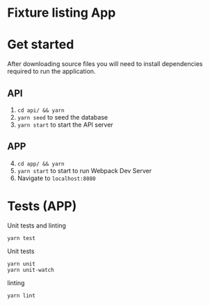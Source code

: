 # Fixture listing App

# Get started
After downloading source files you will need to install dependencies required to run the application.
## API
1. `cd api/ && yarn`
2. `yarn seed` to seed the database
3. `yarn start` to start the API server

## APP
4. `cd app/ && yarn`
5. `yarn start` to start to run Webpack Dev Server
6. Navigate to `localhost:8080`

# Tests (APP)
Unit tests and linting
```
yarn test
```

Unit tests
```
yarn unit
yarn unit-watch
```

linting
```
yarn lint
```
